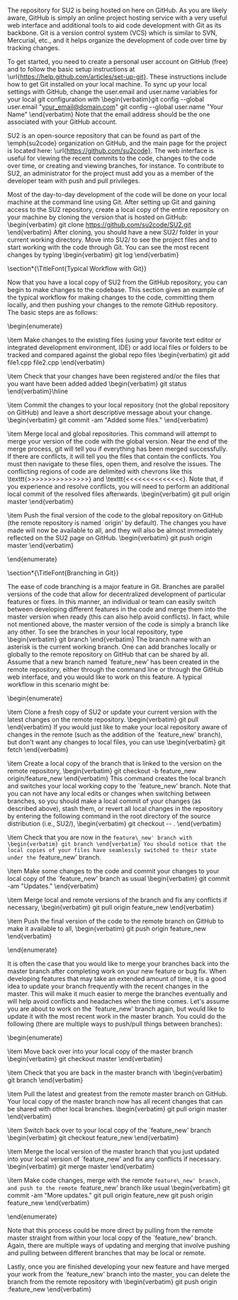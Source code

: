 The repository for SU2 is being hosted on here on GitHub. As you are likely aware, GitHub is simply an online project hosting service with a very useful web interface and additional tools to aid code development with Git as its backbone. Git is a version control system (VCS) which is similar to SVN, Mercurial, etc., and it helps organize the development of code over time by tracking changes. 

To get started, you need to create a personal user account on GitHub (free) and to follow the basic setup instructions at
\url{https://help.github.com/articles/set-up-git}. These instructions include how to get Git installed on your local machine. To sync up your local settings with GitHub, change the user.email and user.name variables for your local git configuration with
\begin{verbatim}git config --global user.email "your_email@domain.com" 
git config --global user.name "Your Name"
\end{verbatim}
Note that the email address should be the one associated with your GitHub account.

SU2 is an open-source repository that can be found as part of the \emph{su2code} organization on GitHub, and the main page for the project is located here: \url{https://github.com/su2code}. The web interface is useful for viewing the recent commits to the code, changes to the code over time, or creating and viewing branches, for instance. To contribute to SU2, an administrator for the project must add you as a member of the developer team with push and pull privileges. 

Most of the day-to-day development of the code will be done on your local machine at the command line using Git. After setting up Git and gaining access to the SU2 repository, create a local copy of the entire repository on your machine by cloning the version that is hosted on GitHub:
\begin{verbatim}
git clone https://github.com/su2code/SU2.git
\end{verbatim}
After cloning, you should have a new SU2/ folder in your current working directory. Move into SU2/ to see the project files and to start working with the code through Git. You can see the most recent changes by typing
\begin{verbatim}
git log
\end{verbatim}

\section*{\TitleFont{Typical Workflow with Git}}

Now that you have a local copy of SU2 from the GitHub repository, you can begin to make changes to the codebase. This section gives an example of the typical workflow for making changes to the code, committing them locally, and then pushing your changes to the remote GitHub repository. The basic steps are as follows:

\begin{enumerate}
 
 \item Make changes to the existing files (using your favorite text editor or integrated development environment, IDE) or add local files or folders to be tracked and compared against the global repo files
\begin{verbatim}
git add file1.cpp file2.cpp
\end{verbatim}

\item Check that your changes have been registered and/or the files that you want have been added added
\begin{verbatim}
git status 
\end{verbatim}\hline

\item Commit the changes to your local repository (not the
global repository on GitHub) and leave a short descriptive message about your change. 
\begin{verbatim}
git commit -am "Added some files."
\end{verbatim}

\item Merge local and global repositories.
 This command will attempt to merge your version of the code with the global
version. Near the end of the merge process, git will tell you if everything has
been merged successfully. If there are conflicts, it will tell you the files
that contain the conflicts. You must then navigate to these files, open them,
and resolve the issues. The conflicting regions of code are delimited with
chevrons like this \texttt{>>>>>>>>>>>>>>>} and \texttt{<<<<<<<<<<<<<<}. Note that, if you experience and resolve conflicts, you will need to perform an additional local commit of the resolved files afterwards.
\begin{verbatim}
git pull origin master
\end{verbatim}

\item Push the final version of the code to the global repository on GitHub (the remote repository is named `origin' by default). The changes you have made will now be available to all, and they will also be almost immediately reflected on the SU2 page on GitHub.
\begin{verbatim}
git push origin master 
\end{verbatim}

\end{enumerate}

\section*{\TitleFont{Branching in Git}}

The ease of code branching is a major feature in Git. Branches are parallel versions of the code that allow for decentralized development of particular features or fixes. In this manner, an individual or team can easily switch between developing different features in the code and merge them into the master version when ready (this can also help avoid conflicts). In fact, while not mentioned above, the master version of the code is simply a branch like any other. To see the branches in your local repository, type
\begin{verbatim}
git branch
\end{verbatim}
The branch name with an asterisk is the current working branch. One can add branches locally or globally to the remote repository on GitHub that can be shared by all. Assume that a new branch named `feature\_new' has been created in the remote repository, either through the command line or through the GitHub web interface, and you would like to work on this feature. A typical workflow in this scenario might be:

\begin{enumerate}

\item Clone a fresh copy of SU2 or update your current version with the latest changes on the remote repository.
\begin{verbatim}
git pull
\end{verbatim}
If you would just like to make your local repository aware of changes in the remote (such as the addition of the `feature\_new' branch), but don't want any changes to local files, you can use
\begin{verbatim}
git fetch
\end{verbatim}

\item Create a local copy of the branch that is linked to the version on the remote repository,
\begin{verbatim}
git checkout -b feature_new origin/feature_new
\end{verbatim}
This command creates the local branch and switches your local working copy to the `feature\_new' branch. Note that you can not have any local edits or changes when switching between branches, so you should make a local commit of your changes (as described above), stash them, or revert all local changes in the repository by entering the following command in the root directory of the source distribution (i.e., SU2/),
\begin{verbatim}
git checkout -- .
\end{verbatim}

\item Check that you are now in the `feature\_new' branch with
\begin{verbatim}
git branch
\end{verbatim}
You should notice that the local copies of your files have seamlessly switched to their state under the `feature\_new' branch.

\item Make some changes to the code and commit your changes to your local copy of the `feature\_new' branch as usual
\begin{verbatim}
git commit -am "Updates."
\end{verbatim}

\item Merge local and remote versions of the branch and fix any conflicts if necessary,
\begin{verbatim}
git pull origin feature_new
\end{verbatim}

\item Push the final version of the code to the remote branch on GitHub to make it available to all,
\begin{verbatim}
git push origin feature_new 
\end{verbatim}

\end{enumerate}

It is often the case that you would like to merge your branches back into the master branch after completing work on your new feature or bug fix. When developing features that may take an extended amount of time, it is a good idea to update your branch frequently with the recent changes in the master. This will make it much easier to merge the branches eventually and will help avoid conflicts and headaches when the time comes. Let's assume you are about to work on the `feature\_new' branch again, but would like to update it with the most recent work in the master branch. You could do the following (there are multiple ways to push/pull things between branches):

\begin{enumerate}

\item Move back over into your local copy of the master branch
\begin{verbatim}
git checkout master
\end{verbatim}

\item Check that you are back in the master branch with
\begin{verbatim}
git branch
\end{verbatim}

\item Pull the latest and greatest from the remote master branch on GitHub. Your local copy of the master branch now has all recent changes that can be shared with other local branches.
\begin{verbatim}
git pull origin master
\end{verbatim}

\item Switch back over to your local copy of the `feature\_new' branch
\begin{verbatim}
git checkout feature_new
\end{verbatim}

\item Merge the local version of the master branch that you just updated into your local version of `feature\_new' and fix any conflicts if necessary.
\begin{verbatim}
git merge master
\end{verbatim}

\item Make code changes, merge with the remote `feature\_new' branch, and push to the remote `feature\_new' branch like usual
\begin{verbatim}
git commit -am "More updates."
git pull origin feature_new
git push origin feature_new 
\end{verbatim}

\end{enumerate}

Note that this process could be more direct by pulling from the remote master straight from within your local copy of the `feature\_new' branch. Again, there are multiple ways of updating and merging that involve pushing and pulling between different branches that may be local or remote.

Lastly, once you are finished developing your new feature and have merged your work from the `feature\_new' branch into the master, you can delete the branch from the remote repository with
\begin{verbatim}
git push origin :feature_new
\end{verbatim}